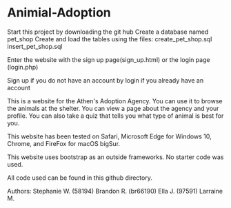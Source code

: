# Animial-Adoption
Start this project by downloading the git hub
Create a database named pet_shop
Create and load the tables using the files:
 create_pet_shop.sql
 insert_pet_shop.sql

Enter the website with the sign up page(sign_up.html) or the login page (login.php)

Sign up if you do not have an account by login if you already have an account

This is a website for the Athen's Adoption Agency. You can use it to browse the animals at the shelter. You can view a page about the agency and your profile. You can also take a quiz that tells you what type of animal is best for you.

This website has been tested on Safari, Microsoft Edge for Windows 10, Chrome, and FireFox for macOS bigSur.

This website uses bootstrap as an outside frameworks.
No starter code was used.

All code used can be found in this github directory.

Authors:
Stephanie W. (58194)
Brandon R. (br66190)
Ella J. (97591)
Larraine M. 
